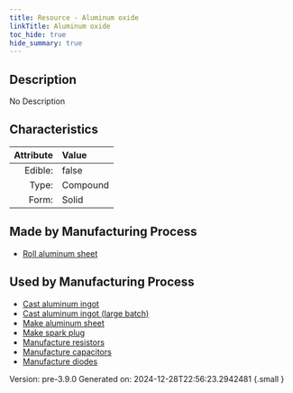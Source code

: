 ```yaml
---
title: Resource - Aluminum oxide
linkTitle: Aluminum oxide
toc_hide: true
hide_summary: true
---
```


## Description
No Description

## Characteristics

| Attribute      | Value |
|--------:|:------|
|Edible:|false|
|Type:|Compound|
|Form:|Solid|
 
## Made by Manufacturing Process

- [Roll aluminum sheet](/docs/definitions/process/roll-aluminum-sheet)

## Used by Manufacturing Process

- [Cast aluminum ingot](/docs/definitions/process/cast-aluminum-ingot)
- [Cast aluminum ingot (large batch)](/docs/definitions/process/cast-aluminum-ingot--large-batch-)
- [Make aluminum sheet](/docs/definitions/process/make-aluminum-sheet)
- [Make spark plug](/docs/definitions/process/make-spark-plug)
- [Manufacture resistors](/docs/definitions/process/manufacture-resistors)
- [Manufacture capacitors](/docs/definitions/process/manufacture-capacitors)
- [Manufacture diodes](/docs/definitions/process/manufacture-diodes)


    

Version: pre-3.9.0 Generated on: 2024-12-28T22:56:23.2942481
{.small }
